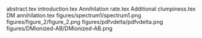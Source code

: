 abstract.tex
introduction.tex
Annihilation rate.tex
Additional clumpiness.tex
DM annihilation.tex
figures/spectrum1/spectrum1.png
figures/figure_2/figure_2.png
figures/pdfvdelta/pdfvdelta.png
figures/DMionized-AB/DMionized-AB.png